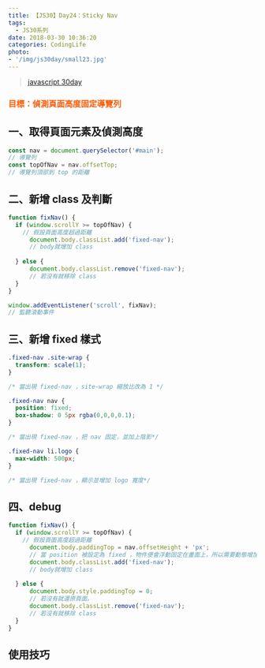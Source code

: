 ```yaml
---
title: 【JS30】Day24：Sticky Nav
tags:
  - JS30系列
date: 2018-03-30 10:36:20
categories: CodingLife
photo:
- '/img/js30day/small23.jpg'
---
```


> [javascript 30day](https://javascript30.com/)

<!-- more -->

### <span style="color:#ff5900">目標：偵測頁面高度固定導覽列</span>

## 一、取得頁面元素及偵測高度
```js
const nav = document.querySelector('#main');
// 導覽列
const topOfNav = nav.offsetTop;
// 導覽列頂部到 top 的距離
```

## 二、新增 class 及判斷

```js
function fixNav() {
  if (window.scrollY >= topOfNav) {
    // 假設頁面高度超過距離
      document.body.classList.add('fixed-nav');
      // body就增加 class
      
  } else {
      document.body.classList.remove('fixed-nav');
      // 若沒有就移除 class
  }
}

window.addEventListener('scroll', fixNav);
// 監聽滾動事件
```

## 三、新增 fixed 樣式
```css
.fixed-nav .site-wrap {
  transform: scale(1);
}

/* 當出現 fixed-nav ，site-wrap 縮放比改為 1 */

.fixed-nav nav {
  position: fixed;
  box-shadow: 0 5px rgba(0,0,0,0.1);
}

/* 當出現 fixed-nav ，把 nav 固定，並加上陰影*/

.fixed-nav li.logo {
  max-width: 500px;
}

/* 當出現 fixed-nav ，顯示並增加 logo 寬度*/

```

## 四、debug

```js
function fixNav() {
  if (window.scrollY >= topOfNav) {
    // 假設頁面高度超過距離
      document.body.paddingTop = nav.offsetHeight + 'px';
      // 當 position 被設定為 fixed ，物件便會浮動固定在畫面上，所以需要動態增加 offsetHeight 的高度，避免彈跳現象。
      document.body.classList.add('fixed-nav');
      // body就增加 class
      
  } else {
      document.body.style.paddingTop = 0;
      // 若沒有就還原頁面。
      document.body.classList.remove('fixed-nav');
      // 若沒有就移除 class
  }
}
```

## 使用技巧